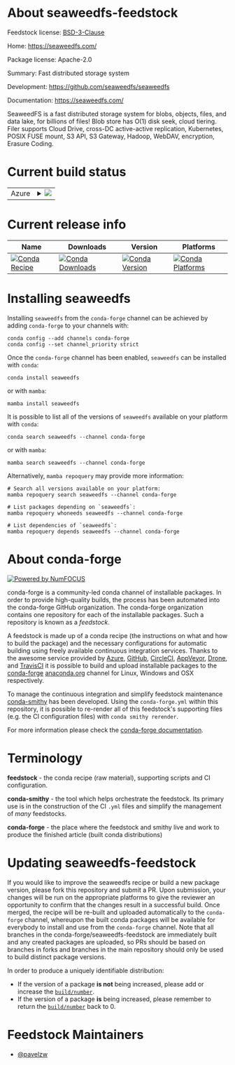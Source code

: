About seaweedfs-feedstock
=========================

Feedstock license: [BSD-3-Clause](https://github.com/conda-forge/seaweedfs-feedstock/blob/main/LICENSE.txt)

Home: https://seaweedfs.com/

Package license: Apache-2.0

Summary: Fast distributed storage system

Development: https://github.com/seaweedfs/seaweedfs

Documentation: https://seaweedfs.com/

SeaweedFS is a fast distributed storage system for blobs, objects, files, and data lake, for billions of files! Blob store has O(1) disk seek, cloud tiering. Filer supports Cloud Drive, cross-DC active-active replication, Kubernetes, POSIX FUSE mount, S3 API, S3 Gateway, Hadoop, WebDAV, encryption, Erasure Coding.

Current build status
====================


<table>
    
  <tr>
    <td>Azure</td>
    <td>
      <details>
        <summary>
          <a href="https://dev.azure.com/conda-forge/feedstock-builds/_build/latest?definitionId=25844&branchName=main">
            <img src="https://dev.azure.com/conda-forge/feedstock-builds/_apis/build/status/seaweedfs-feedstock?branchName=main">
          </a>
        </summary>
        <table>
          <thead><tr><th>Variant</th><th>Status</th></tr></thead>
          <tbody><tr>
              <td>linux_64</td>
              <td>
                <a href="https://dev.azure.com/conda-forge/feedstock-builds/_build/latest?definitionId=25844&branchName=main">
                  <img src="https://dev.azure.com/conda-forge/feedstock-builds/_apis/build/status/seaweedfs-feedstock?branchName=main&jobName=linux&configuration=linux%20linux_64_" alt="variant">
                </a>
              </td>
            </tr><tr>
              <td>linux_aarch64</td>
              <td>
                <a href="https://dev.azure.com/conda-forge/feedstock-builds/_build/latest?definitionId=25844&branchName=main">
                  <img src="https://dev.azure.com/conda-forge/feedstock-builds/_apis/build/status/seaweedfs-feedstock?branchName=main&jobName=linux&configuration=linux%20linux_aarch64_" alt="variant">
                </a>
              </td>
            </tr><tr>
              <td>linux_ppc64le</td>
              <td>
                <a href="https://dev.azure.com/conda-forge/feedstock-builds/_build/latest?definitionId=25844&branchName=main">
                  <img src="https://dev.azure.com/conda-forge/feedstock-builds/_apis/build/status/seaweedfs-feedstock?branchName=main&jobName=linux&configuration=linux%20linux_ppc64le_" alt="variant">
                </a>
              </td>
            </tr><tr>
              <td>osx_64</td>
              <td>
                <a href="https://dev.azure.com/conda-forge/feedstock-builds/_build/latest?definitionId=25844&branchName=main">
                  <img src="https://dev.azure.com/conda-forge/feedstock-builds/_apis/build/status/seaweedfs-feedstock?branchName=main&jobName=osx&configuration=osx%20osx_64_" alt="variant">
                </a>
              </td>
            </tr><tr>
              <td>osx_arm64</td>
              <td>
                <a href="https://dev.azure.com/conda-forge/feedstock-builds/_build/latest?definitionId=25844&branchName=main">
                  <img src="https://dev.azure.com/conda-forge/feedstock-builds/_apis/build/status/seaweedfs-feedstock?branchName=main&jobName=osx&configuration=osx%20osx_arm64_" alt="variant">
                </a>
              </td>
            </tr><tr>
              <td>win_64</td>
              <td>
                <a href="https://dev.azure.com/conda-forge/feedstock-builds/_build/latest?definitionId=25844&branchName=main">
                  <img src="https://dev.azure.com/conda-forge/feedstock-builds/_apis/build/status/seaweedfs-feedstock?branchName=main&jobName=win&configuration=win%20win_64_" alt="variant">
                </a>
              </td>
            </tr>
          </tbody>
        </table>
      </details>
    </td>
  </tr>
</table>

Current release info
====================

| Name | Downloads | Version | Platforms |
| --- | --- | --- | --- |
| [![Conda Recipe](https://img.shields.io/badge/recipe-seaweedfs-green.svg)](https://anaconda.org/conda-forge/seaweedfs) | [![Conda Downloads](https://img.shields.io/conda/dn/conda-forge/seaweedfs.svg)](https://anaconda.org/conda-forge/seaweedfs) | [![Conda Version](https://img.shields.io/conda/vn/conda-forge/seaweedfs.svg)](https://anaconda.org/conda-forge/seaweedfs) | [![Conda Platforms](https://img.shields.io/conda/pn/conda-forge/seaweedfs.svg)](https://anaconda.org/conda-forge/seaweedfs) |

Installing seaweedfs
====================

Installing `seaweedfs` from the `conda-forge` channel can be achieved by adding `conda-forge` to your channels with:

```
conda config --add channels conda-forge
conda config --set channel_priority strict
```

Once the `conda-forge` channel has been enabled, `seaweedfs` can be installed with `conda`:

```
conda install seaweedfs
```

or with `mamba`:

```
mamba install seaweedfs
```

It is possible to list all of the versions of `seaweedfs` available on your platform with `conda`:

```
conda search seaweedfs --channel conda-forge
```

or with `mamba`:

```
mamba search seaweedfs --channel conda-forge
```

Alternatively, `mamba repoquery` may provide more information:

```
# Search all versions available on your platform:
mamba repoquery search seaweedfs --channel conda-forge

# List packages depending on `seaweedfs`:
mamba repoquery whoneeds seaweedfs --channel conda-forge

# List dependencies of `seaweedfs`:
mamba repoquery depends seaweedfs --channel conda-forge
```


About conda-forge
=================

[![Powered by
NumFOCUS](https://img.shields.io/badge/powered%20by-NumFOCUS-orange.svg?style=flat&colorA=E1523D&colorB=007D8A)](https://numfocus.org)

conda-forge is a community-led conda channel of installable packages.
In order to provide high-quality builds, the process has been automated into the
conda-forge GitHub organization. The conda-forge organization contains one repository
for each of the installable packages. Such a repository is known as a *feedstock*.

A feedstock is made up of a conda recipe (the instructions on what and how to build
the package) and the necessary configurations for automatic building using freely
available continuous integration services. Thanks to the awesome service provided by
[Azure](https://azure.microsoft.com/en-us/services/devops/), [GitHub](https://github.com/),
[CircleCI](https://circleci.com/), [AppVeyor](https://www.appveyor.com/),
[Drone](https://cloud.drone.io/welcome), and [TravisCI](https://travis-ci.com/)
it is possible to build and upload installable packages to the
[conda-forge](https://anaconda.org/conda-forge) [anaconda.org](https://anaconda.org/)
channel for Linux, Windows and OSX respectively.

To manage the continuous integration and simplify feedstock maintenance
[conda-smithy](https://github.com/conda-forge/conda-smithy) has been developed.
Using the ``conda-forge.yml`` within this repository, it is possible to re-render all of
this feedstock's supporting files (e.g. the CI configuration files) with ``conda smithy rerender``.

For more information please check the [conda-forge documentation](https://conda-forge.org/docs/).

Terminology
===========

**feedstock** - the conda recipe (raw material), supporting scripts and CI configuration.

**conda-smithy** - the tool which helps orchestrate the feedstock.
                   Its primary use is in the construction of the CI ``.yml`` files
                   and simplify the management of *many* feedstocks.

**conda-forge** - the place where the feedstock and smithy live and work to
                  produce the finished article (built conda distributions)


Updating seaweedfs-feedstock
============================

If you would like to improve the seaweedfs recipe or build a new
package version, please fork this repository and submit a PR. Upon submission,
your changes will be run on the appropriate platforms to give the reviewer an
opportunity to confirm that the changes result in a successful build. Once
merged, the recipe will be re-built and uploaded automatically to the
`conda-forge` channel, whereupon the built conda packages will be available for
everybody to install and use from the `conda-forge` channel.
Note that all branches in the conda-forge/seaweedfs-feedstock are
immediately built and any created packages are uploaded, so PRs should be based
on branches in forks and branches in the main repository should only be used to
build distinct package versions.

In order to produce a uniquely identifiable distribution:
 * If the version of a package **is not** being increased, please add or increase
   the [``build/number``](https://docs.conda.io/projects/conda-build/en/latest/resources/define-metadata.html#build-number-and-string).
 * If the version of a package **is** being increased, please remember to return
   the [``build/number``](https://docs.conda.io/projects/conda-build/en/latest/resources/define-metadata.html#build-number-and-string)
   back to 0.

Feedstock Maintainers
=====================

* [@pavelzw](https://github.com/pavelzw/)

